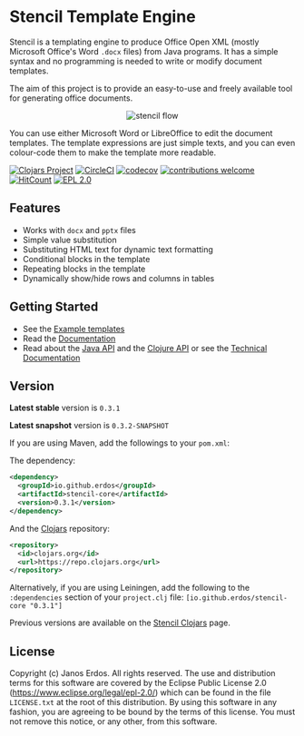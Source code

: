 # Stencil Template Engine

Stencil is a templating engine to produce Office Open XML (mostly Microsoft
Office's Word `.docx` files) from Java programs. It has a simple syntax and no
programming is needed to write or modify document templates.

The aim of this project is to provide an easy-to-use and freely available tool
for generating office documents.

<p align="center"><img src="https://raw.githubusercontent.com/erdos/stencil/master/docs/graphics.svg?sanitize=true" alt="stencil flow"/></p>

You can use either Microsoft Word or LibreOffice to edit the document templates.
The template expressions are just simple texts, and you can even colour-code
them to make the template more readable.

[![Clojars Project](https://img.shields.io/clojars/v/io.github.erdos/stencil-core.svg)](https://clojars.org/io.github.erdos/stencil-core)
[![CircleCI](https://circleci.com/gh/erdos/stencil/tree/master.svg?style=svg)](https://circleci.com/gh/erdos/stencil/tree/master)
[![codecov](https://codecov.io/gh/erdos/stencil/branch/master/graph/badge.svg)](https://codecov.io/gh/erdos/stencil)
[![contributions welcome](https://img.shields.io/badge/contributions-welcome-brightgreen.svg?style=flat)](https://github.com/erdos/stencil/issues)
[![HitCount](http://hits.dwyl.io/erdos/stencil.svg)](http://hits.dwyl.io/erdos/stencil)
[![EPL 2.0](https://img.shields.io/badge/License-EPL%202.0-red.svg)](https://www.eclipse.org/legal/epl-2.0/)


## Features

- Works with `docx` and `pptx` files
- Simple value substitution
- Substituting HTML text for dynamic text formatting
- Conditional blocks in the template
- Repeating blocks in the template
- Dynamically show/hide rows and columns in tables


## Getting Started

- See the [Example templates](examples)
- Read the [Documentation](docs/index.md)
- Read about the [Java API](docs/GettingStarted.md#java-api) and the [Clojure API](docs/GettingStarted.md#clojure-api) or see the [Technical Documentation](https://cljdoc.org/d/io.github.erdos/stencil-core/)


## Version

**Latest stable** version is `0.3.1`

**Latest snapshot** version is `0.3.2-SNAPSHOT`

If you are using Maven, add the followings to your `pom.xml`:

The dependency:

``` xml
<dependency>
  <groupId>io.github.erdos</groupId>
  <artifactId>stencil-core</artifactId>
  <version>0.3.1</version>
</dependency>
```

And the [Clojars](https://clojars.org) repository:

``` xml
<repository>
  <id>clojars.org</id>
  <url>https://repo.clojars.org</url>
</repository>
```

Alternatively, if you are using Leiningen, add the following to
the `:dependencies` section of your `project.clj`
file: `[io.github.erdos/stencil-core "0.3.1"]`

Previous versions are available on the [Stencil Clojars](https://clojars.org/io.github.erdos/stencil-core) page.


## License

Copyright (c) Janos Erdos. All rights reserved. The use and distribution terms
for this software are covered by the Eclipse Public License 2.0
(https://www.eclipse.org/legal/epl-2.0/) which can be found in the file
`LICENSE.txt` at the root of this distribution. By using this software in any
fashion, you are agreeing to be bound by the terms of this license. You must not
remove this notice, or any other, from this software.
